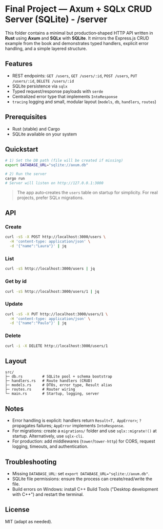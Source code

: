 # Final Project — Axum + SQLx CRUD Server (SQLite) - /server

This folder contains a minimal but production‑shaped HTTP API written in **Rust** using **Axum** and **SQLx** with **SQLite**. It mirrors the Express.js CRUD example from the book and demonstrates typed handlers, explicit error handling, and a simple layered structure.

## Features

* REST endpoints: `GET /users`, `GET /users/:id`, `POST /users`, `PUT /users/:id`, `DELETE /users/:id`
* SQLite persistence via `sqlx`
* Typed request/response payloads with `serde`
* Centralized error type that implements `IntoResponse`
* `tracing` logging and small, modular layout (`models`, `db`, `handlers`, `routes`)

## Prerequisites

* Rust (stable) and Cargo
* SQLite available on your system

## Quickstart

```bash
# 1) Set the DB path (file will be created if missing)
export DATABASE_URL="sqlite://axum.db"

# 2) Run the server
cargo run
# Server will listen on http://127.0.0.1:3000
```

> The app auto‑creates the `users` table on startup for simplicity. For real projects, prefer SQLx migrations.

## API

### Create

```bash
curl -sS -X POST http://localhost:3000/users \
  -H 'content-type: application/json' \
  -d '{"name":"Laura"}' | jq
```

### List

```bash
curl -sS http://localhost:3000/users | jq
```

### Get by id

```bash
curl -sS http://localhost:3000/users/1 | jq
```

### Update

```bash
curl -sS -X PUT http://localhost:3000/users/1 \
  -H 'content-type: application/json' \
  -d '{"name":"Paulo"}' | jq
```

### Delete

```bash
curl -i -X DELETE http://localhost:3000/users/1
```

## Layout

```
src/
├─ db.rs         # SQLite pool + schema bootstrap
├─ handlers.rs   # Route handlers (CRUD)
├─ models.rs     # DTOs, error type, Result alias
├─ routes.rs     # Router wiring
└─ main.rs       # Startup, logging, server
```

## Notes

* Error handling is explicit: handlers return `Result<T, AppError>`; `?` propagates failures; `AppError` implements `IntoResponse`.
* For migrations: create a `migrations/` folder and use `sqlx::migrate!()` at startup. Alternatively, use `sqlx-cli`.
* For production: add middlewares (`tower`/`tower-http`) for CORS, request logging, timeouts, and authentication.

## Troubleshooting

* Missing `DATABASE_URL`: set `export DATABASE_URL="sqlite://axum.db"`.
* SQLite file permissions: ensure the process can create/read/write the file.
* Build errors on Windows: install C++ Build Tools ("Desktop development with C++") and restart the terminal.

## License

MIT (adapt as needed).
